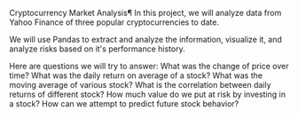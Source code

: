 Cryptocurrency Market Analysis¶
In this project, we will analyze data from Yahoo Finance of three popular cryptocurrencies to date.

We will use Pandas to extract and analyze the information, visualize it, and analyze risks based on it's performance history.

Here are questions we will try to answer:
What was the change of price over time?
What was the daily return on average of a stock?
What was the moving average of various stock?
What is the correlation between daily returns of different stock?
How much value do we put at risk by investing in a stock?
How can we attempt to predict future stock behavior?
